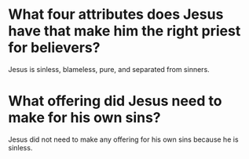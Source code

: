 # What four attributes does Jesus have that make him the right priest for believers?

Jesus is sinless, blameless, pure, and separated from sinners.

# What offering did Jesus need to make for his own sins?

Jesus did not need to make any offering for his own sins because he is sinless.
